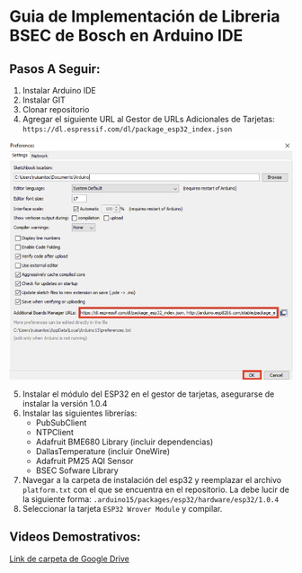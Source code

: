 # Guia de Implementación de Libreria BSEC de Bosch en Arduino IDE

## Pasos A Seguir:
1. Instalar Arduino IDE
2. Instalar GIT
3. Clonar repositorio
4. Agregar el siguiente URL al Gestor de URLs Adicionales de Tarjetas:
`https://dl.espressif.com/dl/package_esp32_index.json`

![Arduino Settings](arduino_settings.png)

5. Instalar el módulo del ESP32 en el gestor de tarjetas, asegurarse de instalar la versión 1.0.4
6. Instalar las siguientes librerías:
    * PubSubClient
    * NTPClient
    * Adafruit BME680 Library (incluir dependencias)
    * DallasTemperature (incluir OneWire)
    * Adafruit PM25 AQI Sensor
    * BSEC Sofware Library
7. Navegar a la carpeta de instalación del esp32 y reemplazar el archivo `platform.txt` con el que se encuentra en el repositorio. La debe lucir de la siguiente forma: `.arduino15/packages/esp32/hardware/esp32/1.0.4`
8. Seleccionar la tarjeta `ESP32 Wrover Module` y compilar.


## Videos Demostrativos:

[Link de carpeta de Google Drive](http://bit.ly/38pbQxF)
